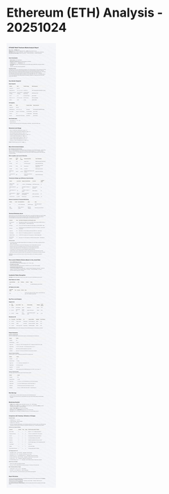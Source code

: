 # Ethereum (ETH) Analysis - 20251024

![Ethereum (ETH) Analysis - 20251024](../images/ETHUSDT_20251024_EN.png)
